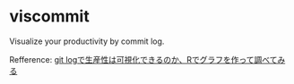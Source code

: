 # viscommit

Visualize your productivity by commit log.

Refference:
[git logで生産性は可視化できるのか、Rでグラフを作って調べてみる](http://bugrammer.hateblo.jp/entry/2013/07/08/230202)
